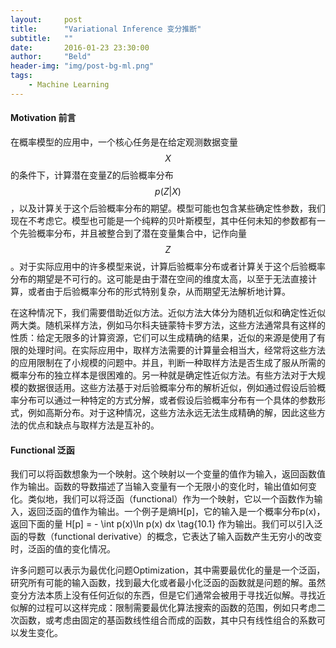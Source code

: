 ```yaml
---
layout:     post
title:      "Variational Inference 变分推断"
subtitle:   ""
date:       2016-01-23 23:30:00
author:     "Beld"
header-img: "img/post-bg-ml.png"
tags:
    - Machine Learning
---
```


#### Motivation 前言
在概率模型的应用中，一个核心任务是在给定观测数据变量$$X$$的条件下，计算潜在变量Z的后验概率分布$$p(Z|X)$$，以及计算关于这个后验概率分布的期望。模型可能也包含某些确定性参数，我们现在不考虑它。模型也可能是一个纯粹的贝叶斯模型，其中任何未知的参数都有一个先验概率分布，并且被整合到了潜在变量集合中，记作向量$$Z$$。对于实际应用中的许多模型来说，计算后验概率分布或者计算关于这个后验概率分布的期望是不可行的。这可能是由于潜在空间的维度太高，以至于无法直接计算，或者由于后验概率分布的形式特别复杂，从而期望无法解析地计算。

在这种情况下，我们需要借助近似方法。近似方法大体分为随机近似和确定性近似两大类。随机采样方法，例如马尔科夫链蒙特卡罗方法，这些方法通常具有这样的性质：给定无限多的计算资源，它们可以生成精确的结果，近似的来源是使用了有限的处理时间。在实际应用中，取样方法需要的计算量会相当大，经常将这些方法的应用限制在了小规模的问题中。并且，判断一种取样方法是否生成了服从所需的概率分布的独立样本是很困难的。另一种就是确定性近似方法。有些方法对于大规模的数据很适用。这些方法基于对后验概率分布的解析近似，例如通过假设后验概率分布可以通过一种特定的方式分解，或者假设后验概率分布有一个具体的参数形式，例如高斯分布。对于这种情况，这些方法永远无法生成精确的解，因此这些方法的优点和缺点与取样方法是互补的。

#### Functional 泛函
我们可以将函数想象为一个映射。这个映射以一个变量的值作为输入，返回函数值作为输出。函数的导数描述了当输入变量有一个无限小的变化时，输出值如何变化。类似地，我们可以将泛函（functional）作为一个映射，它以一个函数作为输入，返回泛函的值作为输出。一个例子是熵H[p]，它的输入是一个概率分布p(x)，返回下面的量
H[p] = - \int p(x)\ln p(x) dx \tag{10.1}
作为输出。我们可以引入泛函的导数（functional derivative）的概念，它表达了输入函数产生无穷小的改变时，泛函的值的变化情况。

许多问题可以表示为最优化问题Optimization，其中需要最优化的量是一个泛函，研究所有可能的输入函数，找到最大化或者最小化泛函的函数就是问题的解。虽然变分方法本质上没有任何近似的东西，但是它们通常会被用于寻找近似解。寻找近似解的过程可以这样完成：限制需要最优化算法搜索的函数的范围，例如只考虑二次函数，或考虑由固定的基函数线性组合而成的函数，其中只有线性组合的系数可以发生变化。
